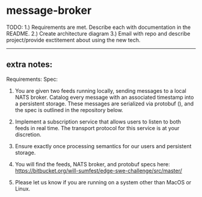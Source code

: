 # message-broker

TODO: 
1.) Requirements are met. Describe each with documentation in the README.
2.) Create architecture diagram
3.) Email with repo and describe project/provide exctitement about using the new tech. 

---------------------
extra notes:
---------------------

Requirements:
Spec: 
1. You are given two feeds running locally, sending messages to a local NATS broker. Catalog every message with an associated timestamp into a persistent storage. These messages are serialized via protobuf (), and the spec is outlined in the repository below. 

2. Implement a subscription service that allows users to listen to both feeds in real time. The transport protocol for this service is at your discretion.

3. Ensure exactly once processing semantics for our users and persistent storage.

4. You will find the feeds, NATS broker, and protobuf specs here: https://bitbucket.org/will-sumfest/edge-swe-challenge/src/master/
5. Please let us know if you are running on a system other than MacOS or Linux.
